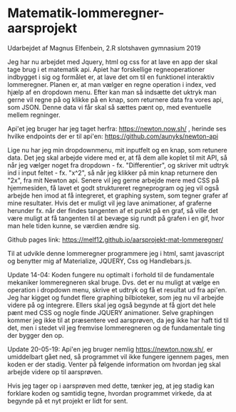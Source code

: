 # Matematik-lommeregner-aarsprojekt

Udarbejdet af Magnus Elfenbein, 2.R slotshaven gymnasium 2019

Jeg har nu arbejdet med Jquery, html og css for at lave en app der skal tage brug i et matematik api. Apiet har forskellige regneoperationer indbygget i sig og formålet er, at lave det om til en funktionel interaktiv lommeregner. Planen er, at man vælger en regne operation i index, ved hjælp af en dropdown menu. Efter kan man så indsætte det uktryk man gerne vil regne på og klikke på en knap, som returnere data fra vores api, som JSON. Denne data vi får skal så sættes pænt op, med eventuelle mellem regninger. 

Api'et jeg bruger har jeg taget herfra: https://newton.now.sh/ , herinde ses hvilke endpoints der er til api'en: https://github.com/aunyks/newton-api

Lige nu har jeg min dropdownmenu, mit inputfelt og en knap, som retunere data. Det jeg skal arbejde videre med er, at få dem alle koplet til mit API, så når jeg vælger noget fra dropdown - fx. "Differentier", og skriver mit udtryk ind i input feltet - fx. "x^2", så når jeg klikker på min knap returnere den "2x", fra mit Newton api. Senere vil jeg gerne arbejde mere med CSS på hjemmesiden, få lavet et godt struktureret regneprogram og jeg vil også arbejde hen imod at få integreret, et graphing system, som tegner grafer af mine resultater. Hvis det er muligt vil jeg lave animationer, af graferne herunder fx. når der findes tangenten af et punkt på en graf, så ville det være muligt at få tangenten til at bevæge sig rundt på grafen i en gif, hvor man hele tiden kunne, se værdien ændre sig.

Github pages link: https://melf12.github.io/aarsprojekt-mat-lommeregner/

Til at udvikle denne lommeregner programmere jeg i html, samt javascript og benytter mig af Materialize, JQUERY, Css og Handlebars.js.

Update 14-04:
Koden fungere nu optimalt i forhold til de fundamentale mekaniker lommeregneren skal bruge. Dvs. det er nu muligt at vælge en operation i dropdown menu, skrive et udtryk og få et resultat ud fra api'en. Jeg har kigget og fundet flere graphing bilbioteker, som jeg nu vil arbejde videre på og integrere. Ellers skal jeg også begynde at få gjort det hele pænt med CSS og nogle finde JQUERY animationer. Selve graphingen kommer jeg ikke til at præsentere ved aarsprøven, da jeg ikke har haft tid til det, men i stedet vil jeg fremvise lommeregneren og de fundamentale ting der bygger den op.

Update 20-05-19:
Api'en jeg bruger nemlig https://newton.now.sh/, er umiddelbart gået ned, så programmet vil ikke fungere igennem pages, men koden er der stadig. Venter på følgende information om hvordan jeg skal arbejde videre op til aarsprøven.

Hvis jeg tager op i aarsprøven med dette, tænker jeg, at jeg stadig kan forklare koden og samtidig tegne, hvordan programmet virkede, da at begynde på et nyt projekt er lidt for sent.

